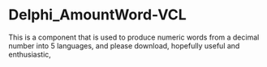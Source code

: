 # Delphi_AmountWord-VCL
This is a component that is used to produce numeric words from a decimal number into 5 languages, and please download, hopefully useful and enthusiastic,
